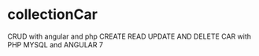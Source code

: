 # collectionCar
CRUD with angular and php
CREATE READ UPDATE AND DELETE CAR with PHP MYSQL and ANGULAR 7